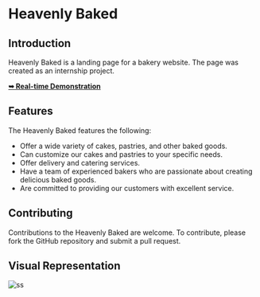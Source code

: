 # Heavenly Baked

## Introduction

Heavenly Baked is a landing page for a bakery website. The page was created as an internship project.

<a href="https://vermaharsha.github.io/heavenly-baked/"><strong>➥ Real-time Demonstration</strong></a>

## Features

The Heavenly Baked features the following:

* Offer a wide variety of cakes, pastries, and other baked goods.
* Can customize our cakes and pastries to your specific needs.
* Offer delivery and catering services.
* Have a team of experienced bakers who are passionate about creating delicious baked goods.
* Are committed to providing our customers with excellent service.


## Contributing

Contributions to the Heavenly Baked are welcome. To contribute, please fork the GitHub repository and submit a pull request.


## Visual Representation
![ss](https://github.com/vermaharsha/vermaharsha/assets/111423734/be888f5e-d76f-4ce4-8f65-4629a38c6e47)

